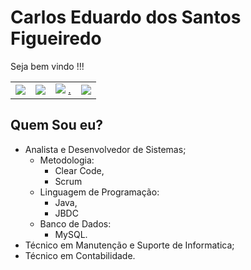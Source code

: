 # Carlos Eduardo dos Santos Figueiredo

Seja bem vindo !!!

|  |  |  |  |
| :--- | :--- | :--- | :--- |
| ![](.gitbook/assets/twitter.png)  | ![](.gitbook/assets/instagram.png)  | ![](.gitbook/assets/linkedin-1-.png) [.](https://www.linkedin.com/in/carlos-eduardo-dos-s-figueiredo-76128837/) | ![](.gitbook/assets/github.png)  |

## Quem Sou eu?


* Analista e Desenvolvedor de Sistemas;
  * Metodologia:
    * Clear Code,
    * Scrum
  * Linguagem de Programação:
    * Java,
    * JBDC 
  * Banco de Dados:
    * MySQL.
* Técnico em Manutenção e Suporte  de  Informatica;
* Técnico em Contabilidade.

 

